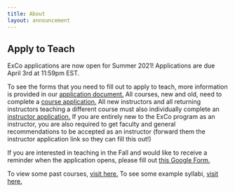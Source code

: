 ```yaml
---
title: About
layout: announcement
---
```

## Apply to Teach

ExCo applications are now open for Summer 2021! Applications are due April 3rd at 11:59pm EST.

<p style="text-align: left"> To see the forms that you need to fill out to apply to teach, more information is provided in our <a href="https://docs.google.com/document/d/1bmweBVr9LqbYhykzRVr7wXNgAJv8JfipNMFkqzLZfY8/edit">application document.</a> All courses, new and old, need to complete a <a href="https://docs.google.com/forms/d/e/1FAIpQLSfO_ERlm0AWCAHdtpfeiT6ZSeTh2i_2Dce8egX-8mtId2CqIA/viewform">course application.</a> All new instructors and all returning instructors teaching a different course must also individually complete an <a href="https://docs.google.com/forms/d/e/1FAIpQLSdnyi6rJCSDehdlkm-6fX4ZiTMP-Sy6gx20miwWTTCq_xsXug/viewform">instructor application.</a> If you are entirely new to the ExCo program as an instructor, you are also required to get faculty and general recommendations to be accepted as an instructor (forward them the instructor application link so they can fill this out!)</p>

<p style="text-align: left"> If you are interested in teaching in the Fall and would like to receive a reminder when the application opens, please fill out <a href="https://docs.google.com/forms/d/e/1FAIpQLScnZf9qiRZ_jpGbRH0yuyphuBGzNDavHyRAz3Pf0joVajfHqg/viewform">this Google Form.</a></p>

<p style="text-align: left">To view some past courses, <a href="/resources/oldcourses">visit here.</a> To see some example syllabi, <a href="/teach/syllabi">visit here.</a></p>
